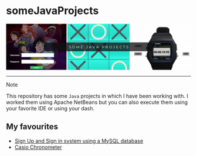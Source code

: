 # someJavaProjects

![img](zreadme_banner/banner.png)

---

> [!NOTE]
> This repository has some `Java` projects in which I have been working with. I worked them using Apache NetBeans but you can also execute them using your favorite IDE or using your dash.

## My favourites

* [Sign Up and Sign in system using a MySQL database](https://github.com/Doisaac/someJavaProjects/tree/main/databases/java-sql/registerOfUsersWithWednesdayTheme)
* [Casio Chronometer](https://github.com/Doisaac/someJavaProjects/tree/main/GUI/casioChronometer)

